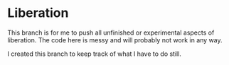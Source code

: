 # Liberation
This branch is for me to push all unfinished or experimental aspects of liberation. The code here is messy and will probably not work in any way.

I created this branch to keep track of what I have to do still.

